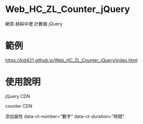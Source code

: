 # Web_HC_ZL_Counter_jQuery
網頁 赫綵中壢 計數器 jQuery

# 範例
https://kid421.github.io/Web_HC_ZL_Counter_jQuery/index.html

# 使用說明

jQuery CDN
    <script src="https://ajax.googleapis.com/ajax/libs/jquery/3.4.1/jquery.min.js"></script>
    
 counter CDN
    <script src="https://kid421.github.io/Web_HC_ZL_Counter_jQuery/counter.js"></script>

添加屬性
    data-ct-number="數字"
    data-ct-duration="時間"